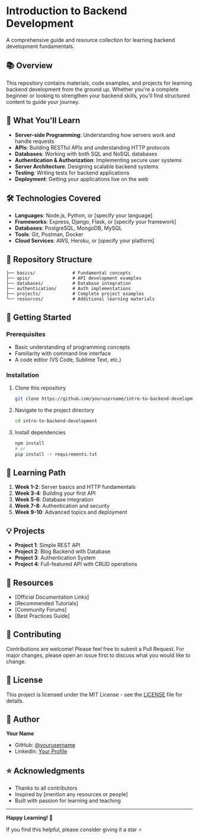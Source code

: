 # Introduction to Backend Development

A comprehensive guide and resource collection for learning backend development fundamentals.

## 📚 Overview

This repository contains materials, code examples, and projects for learning backend development from the ground up. Whether you're a complete beginner or looking to strengthen your backend skills, you'll find structured content to guide your journey.

## 🎯 What You'll Learn

- **Server-side Programming**: Understanding how servers work and handle requests
- **APIs**: Building RESTful APIs and understanding HTTP protocols
- **Databases**: Working with both SQL and NoSQL databases
- **Authentication & Authorization**: Implementing secure user systems
- **Server Architecture**: Designing scalable backend systems
- **Testing**: Writing tests for backend applications
- **Deployment**: Getting your applications live on the web

## 🛠️ Technologies Covered

- **Languages**: Node.js, Python, or [specify your language]
- **Frameworks**: Express, Django, Flask, or [specify your framework]
- **Databases**: PostgreSQL, MongoDB, MySQL
- **Tools**: Git, Postman, Docker
- **Cloud Services**: AWS, Heroku, or [specify your platform]

## 📂 Repository Structure

```
├── basics/              # Fundamental concepts
├── apis/                # API development examples
├── databases/           # Database integration
├── authentication/      # Auth implementations
├── projects/            # Complete project examples
└── resources/           # Additional learning materials
```

## 🚀 Getting Started

### Prerequisites

- Basic understanding of programming concepts
- Familiarity with command line interface
- A code editor (VS Code, Sublime Text, etc.)

### Installation

1. Clone this repository
   ```bash
   git clone https://github.com/yourusername/intro-to-backend-development.git
   ```

2. Navigate to the project directory
   ```bash
   cd intro-to-backend-development
   ```

3. Install dependencies
   ```bash
   npm install
   # or
   pip install -r requirements.txt
   ```

## 📖 Learning Path

1. **Week 1-2**: Server basics and HTTP fundamentals
2. **Week 3-4**: Building your first API
3. **Week 5-6**: Database integration
4. **Week 7-8**: Authentication and security
5. **Week 9-10**: Advanced topics and deployment

## 💡 Projects

- **Project 1**: Simple REST API
- **Project 2**: Blog Backend with Database
- **Project 3**: Authentication System
- **Project 4**: Full-featured API with CRUD operations

## 📝 Resources

- [Official Documentation Links]
- [Recommended Tutorials]
- [Community Forums]
- [Best Practices Guide]

## 🤝 Contributing

Contributions are welcome! Please feel free to submit a Pull Request. For major changes, please open an issue first to discuss what you would like to change.

## 📄 License

This project is licensed under the MIT License - see the [LICENSE](LICENSE) file for details.

## 👤 Author

**Your Name**
- GitHub: [@yourusername](https://github.com/ABDULLAIOJIKUTU)
- LinkedIn: [Your Profile](https://linkedin.com/in/abdullai-ojikutu-35b097256)

## ⭐ Acknowledgments

- Thanks to all contributors
- Inspired by [mention any resources or people]
- Built with passion for learning and teaching

---

**Happy Learning! 🎉**

If you find this helpful, please consider giving it a star ⭐
